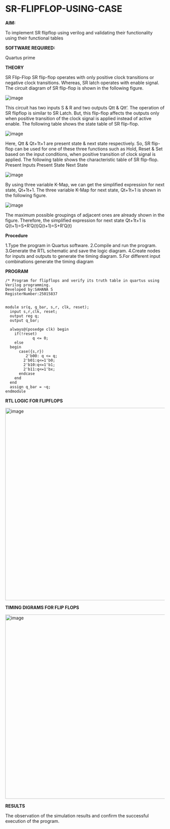 # SR-FLIPFLOP-USING-CASE

**AIM:**

To implement  SR flipflop using verilog and validating their functionality using their functional tables

**SOFTWARE REQUIRED:**

Quartus prime

**THEORY**

SR Flip-Flop SR flip-flop operates with only positive clock transitions or negative clock transitions. Whereas, SR latch operates with enable signal. The circuit diagram of SR flip-flop is shown in the following figure.

![image](https://github.com/naavaneetha/SR-FLIPFLOP-USING-CASE/assets/154305477/0f710028-ad52-4d3e-9276-8714cf023a25)

 
This circuit has two inputs S & R and two outputs Qtt & Qtt’. The operation of SR flipflop is similar to SR Latch. But, this flip-flop affects the outputs only when positive transition of the clock signal is applied instead of active enable. The following table shows the state table of SR flip-flop.

![image](https://github.com/naavaneetha/SR-FLIPFLOP-USING-CASE/assets/154305477/dabfc4f4-87e3-4cbc-9472-f89ee1b5ed30)

 
Here, Qtt & Qt+1t+1 are present state & next state respectively. So, SR flip-flop can be used for one of these three functions such as Hold, Reset & Set based on the input conditions, when positive transition of clock signal is applied. The following table shows the characteristic table of SR flip-flop. Present Inputs Present State Next State

![image](https://github.com/naavaneetha/SR-FLIPFLOP-USING-CASE/assets/154305477/dd90d16c-aec5-4290-a586-e2346b1e9eb5)

 
By using three variable K-Map, we can get the simplified expression for next state, Qt+1t+1. The three variable K-Map for next state, Qt+1t+1 is shown in the following figure.

![image](https://github.com/naavaneetha/SR-FLIPFLOP-USING-CASE/assets/154305477/473efad6-d70b-4ca7-aeb7-898bbfca319f)

 
The maximum possible groupings of adjacent ones are already shown in the figure. Therefore, the simplified expression for next state Qt+1t+1 is Q(t+1)=S+R′Q(t)Q(t+1)=S+R′Q(t)

**Procedure**

1.Type the program in Quartus software.
2.Compile and run the program.
3.Generate the RTL schematic and save the logic diagram.
4.Create nodes for inputs and outputs to generate the timing diagram.
5.For different input combinations generate the timing diagram

**PROGRAM**
```
/* Program for flipflops and verify its truth table in quartus using Verilog programming.
Developed by:SAHANA S
RegisterNumber:25015837
```
```

module sr(q, q_bar, s,r, clk, reset);
  input s,r,clk, reset;
  output reg q;
  output q_bar;

  always@(posedge clk) begin
    if(!reset)       
			q <= 0;
    else 
  begin
      case({s,r})       
	     2'b00: q <= q;
        2'b01:q<=1'b0;
        2'b10:q<=1'b1;
        2'b11:q<=1'bx;
      endcase
    end
  end
  assign q_bar = ~q;
endmodule
```

**RTL LOGIC FOR FLIPFLOPS**

<img width="1253" height="608" alt="image" src="https://github.com/user-attachments/assets/53e63d9a-b282-40ce-9994-fd1abf973db6" />


**TIMING DIGRAMS FOR FLIP FLOPS**

<img width="1257" height="582" alt="image" src="https://github.com/user-attachments/assets/3085ed2d-a3f1-4ca8-bb8f-195a824860f3" />


**RESULTS**

The observation of the simulation results and confirm the successful execution of the program.

